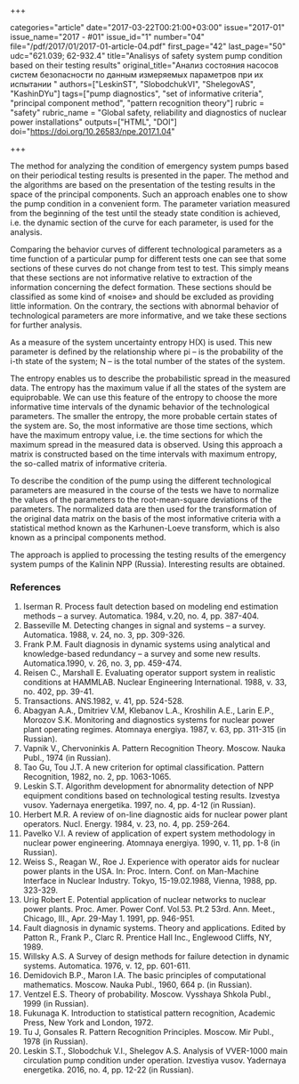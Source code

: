 +++

categories="article"
date="2017-03-22T00:21:00+03:00"
issue="2017-01"
issue_name="2017 - #01"
issue_id="1"
number="04"
file="/pdf/2017/01/2017-01-article-04.pdf"
first_page="42"
last_page="50"
udc="621.039; 62-932.4"
title="Analisys of safety system pump condition based on their testing results"
original_title="Анализ состояния насосов систем безопасности по данным измеряемых параметров при их испытании "
authors=["LeskinST", "SlobodchukVI", "ShelegovAS", "KashinDYu"]
tags=["pump diagnostics", "set of informative criteria", "principal component method", "pattern recognition theory"]
rubric = "safety"
rubric_name = "Global safety, reliability and diagnostics of nuclear power installations"
outputs=["HTML", "DOI"]
doi="https://doi.org/10.26583/npe.2017.1.04"

+++

The method for analyzing the condition of emergency system pumps based on their periodical testing results is presented in the paper. The method and the algorithms are based on the presentation of the testing results in the space of the principal components. Such an approach enables one to show the pump condition in a convenient form. The parameter variation measured from the beginning of the test until the steady state condition is achieved, i.e. the dynamic section of the curve for each parameter, is used for the analysis.

Comparing the behavior curves of different technological parameters as a time function of a particular pump for different tests one can see that some sections of these curves do not change from test to test. This simply means that these sections are not informative relative to extraction of the information concerning the defect formation. These sections should be classified as some kind of «noise» and should be excluded as providing little information. On the contrary, the sections with abnormal behavior of technological parameters are more informative, and we take these sections for further analysis.

As a measure of the system uncertainty entropy H(X) is used. This new parameter is defined by the relationship where pi – is the probability of the i-th state of the system; N – is the total number of the states of the system.

The entropy enables us to describe the probabilistic spread in the measured data. The entropy has the maximum value if all the states of the system are equiprobable. We can use this feature of the entropy to choose the more informative time intervals of the dynamic behavior of the technological parameters. The smaller the entropy, the more probable certain states of the system are. So, the most informative are those time sections, which have the maximum entropy value, i.e. the time sections for which the maximum spread in the measured data is observed. Using this approach a matrix is constructed based on the time intervals with maximum entropy, the so-called matrix of informative criteria.

To describe the condition of the pump using the different technological parameters are measured in the course of the tests we have to normalize the values of the parameters to the root-mean-square deviations of the parameters. The normalized data are then used for the transformation of the original data matrix on the basis of the most informative criteria with a statistical method known as the Karhunen-Loeve transform, which is also known as a principal components method.

The approach is applied to processing the testing results of the emergency system pumps of the Kalinin NPP (Russia). Interesting results are obtained.

### References

1. Iserman R. Process fault detection based on modeling end estimation methods – a survey. Automatica. 1984, v.20, no. 4, pp. 387-404.
2. Basseville M. Detecting changes in signal and systems – a survey. Automatica. 1988, v. 24, no. 3, pp. 309-326.
3. Frank P.M. Fault diagnosis in dynamic systems using analytical and knowledge-based redundancy – a survey and some new results. Automatica.1990, v. 26, no. 3, pp. 459-474.
4. Reisen C., Marshall E. Evaluating operator support system in realistic conditions at HAMMLAB. Nuclear Engineering International. 1988, v. 33, no. 402, pp. 39-41.
5. Transactions. ANS.1982, v. 41, pp. 524-528.
6. Abagyan A.A., Dmitriev V.M, Klebanov L.A., Kroshilin A.E., Larin E.P., Morozov S.K. Monitoring and diagnostics systems for nuclear power plant operating regimes. Atomnaya energiya. 1987, v. 63, pp. 311-315 (in Russian).
7. Vapnik V., Chervoninkis A. Pattern Recognition Theory. Moscow. Nauka Publ., 1974 (in Russian).
8. Tao Gu, Tou J.T. A new criterion for optimal classification. Pattern Recognition, 1982, no. 2, pp. 1063-1065.
9. Leskin S.T. Algorithm development for abnormality detection of NPP equipment conditions based on technological testing results. Izvestya vusov. Yadernaya energetika. 1997, no. 4, pp. 4-12 (in Russian).
10. Herbert M.R. A review of on-line diagnostic aids for nuclear power plant operators. Nucl. Energy. 1984, v. 23, no. 4, pp. 259-264.
11. Pavelko V.I. A review of application of expert system methodology in nuclear power engineering. Atomnaya energiya. 1990, v. 11, pp. 1-8 (in Russian).
12. Weiss S., Reagan W., Roe J. Experience with operator aids for nuclear power plants in the USA. In: Proc. Intern. Conf. on Man-Machine Interface in Nuclear Industry. Tokyo, 15-19.02.1988, Vienna, 1988, pp. 323-329.
13. Urig Robert E. Potential application of nuclear networks to nuclear power plants. Proc. Amer. Power Conf. Vol.53. Pt.2 53rd. Ann. Meet., Chicago, III., Apr. 29-May 1. 1991, pp. 946-951.
14. Fault diagnosis in dynamic systems. Theory and applications. Edited by Patton R., Frank P., Clarc R. Prentice Hall Inc., Englewood Cliffs, NY, 1989.
15. Willsky A.S. A Survey of design methods for failure detection in dynamic systems. Automatica. 1976, v. 12, pp. 601-611.
16. Demidovich B.P., Maron I.A. The basic principles of computational mathematics. Moscow. Nauka Publ., 1960, 664 p. (in Russian).
17. Ventzel E.S. Theory of probability. Moscow. Vysshaya Shkola Publ., 1999 (in Russian).
18. Fukunaga K. Introduction to statistical pattern recognition, Academic Press, New York and London, 1972.
19. Tu J, Gonsales R. Pattern Recognition Principles. Moscow. Mir Publ., 1978 (in Russian).
20. Leskin S.T., Slobodchuk V.I., Shelegov A.S. Analysis of VVER-1000 main circulation pump condition under operation. Izvestiya vusov. Yadernaya energetika. 2016, no. 4, pp. 12-22 (in Russian).